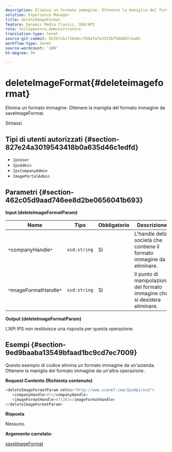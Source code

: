```yaml
---
description: Elimina un formato immagine. Ottenere la maniglia del formato immagine da saveImageFormat.
solution: Experience Manager
title: deleteImageFormat
feature: Dynamic Media Classic, SDK/API
role: Sviluppatore,Amministratore
translation-type: tm+mt
source-git-commit: 052bfcbcf1bd4ccf60afa7e3325bf58dd07cba85
workflow-type: tm+mt
source-wordcount: '109'
ht-degree: 9%

---
```



# deleteImageFormat{#deleteimageformat}

Elimina un formato immagine. Ottenere la maniglia del formato immagine da saveImageFormat.

Sintassi

## Tipi di utenti autorizzati {#section-827e24a3019543418b0a635d46c1edfd}

* `IpsUser`
* `IpsAdmin`
* `IpsCompanyAdmin`
* `ImagePortalAdmin`

## Parametri {#section-462c05d9aad746ee8d2be0656041b693}

**Input (deleteImageFormatParam)**

| Nome | Tipo | Obbligatorio | Descrizione |
|---|---|---|---|
| `*`companyHandle`*` | `xsd:string` | Sì | L&#39;handle della società che contiene il formato immagine da eliminare. |
| `*`imageFormatHandle`*` | `xsd:string` | Sì | Il punto di manipolazione del formato immagine che si desidera eliminare. |

**Output (deleteImageFormatParam)**

L&#39;API IPS non restituisce una risposta per questa operazione.

## Esempi {#section-9ed9baaba13549bfaad1bc9cd7ec7009}

Questo esempio di codice elimina un formato immagine da un&#39;azienda. Ottenere la maniglia del formato immagine da un&#39;altra operazione.

**Request Contents (Richiesta contenuto)**

```java
<deleteImageFormatParam xmlns="http://www.scene7.com/IpsApi/xsd">
   <companyHandle>47</companyHandle>
   <imageFormatHandle>47|301</imageFormatHandle>
</deleteImageFormatParam>
```

**Risposta**

Nessuno.

**Argomento correlato:**

[saveImageFormat](../../../operations/c-operations-intro/c-methods/r-save-image-format.md#reference-d15c27f533ef41e38b54a539a304bd1d)
